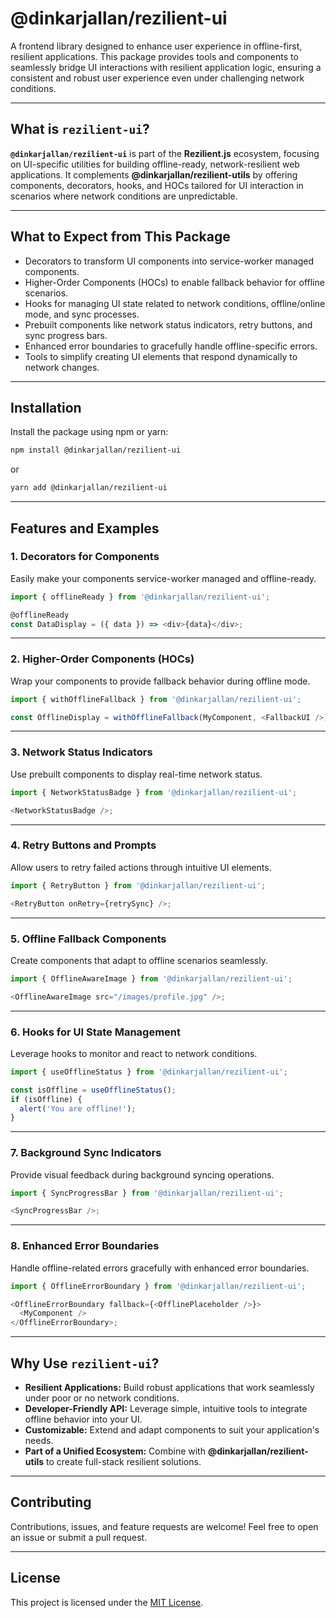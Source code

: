 # @dinkarjallan/rezilient-ui

A frontend library designed to enhance user experience in offline-first, resilient applications. This package provides tools and components to seamlessly bridge UI interactions with resilient application logic, ensuring a consistent and robust user experience even under challenging network conditions.

---

## What is `rezilient-ui`?

**`@dinkarjallan/rezilient-ui`** is part of the **Rezilient.js** ecosystem, focusing on UI-specific utilities for building offline-ready, network-resilient web applications. It complements **@dinkarjallan/rezilient-utils** by offering components, decorators, hooks, and HOCs tailored for UI interaction in scenarios where network conditions are unpredictable.

---

## What to Expect from This Package

- Decorators to transform UI components into service-worker managed components.
- Higher-Order Components (HOCs) to enable fallback behavior for offline scenarios.
- Hooks for managing UI state related to network conditions, offline/online mode, and sync processes.
- Prebuilt components like network status indicators, retry buttons, and sync progress bars.
- Enhanced error boundaries to gracefully handle offline-specific errors.
- Tools to simplify creating UI elements that respond dynamically to network changes.

---

## Installation

Install the package using npm or yarn:

```bash
npm install @dinkarjallan/rezilient-ui
```

or

```bash
yarn add @dinkarjallan/rezilient-ui
```

---

## Features and Examples

### 1. Decorators for Components

Easily make your components service-worker managed and offline-ready.

```javascript
import { offlineReady } from '@dinkarjallan/rezilient-ui';

@offlineReady
const DataDisplay = ({ data }) => <div>{data}</div>;
```

---

### 2. Higher-Order Components (HOCs)

Wrap your components to provide fallback behavior during offline mode.

```javascript
import { withOfflineFallback } from '@dinkarjallan/rezilient-ui';

const OfflineDisplay = withOfflineFallback(MyComponent, <FallbackUI />);
```

---

### 3. Network Status Indicators

Use prebuilt components to display real-time network status.

```javascript
import { NetworkStatusBadge } from '@dinkarjallan/rezilient-ui';

<NetworkStatusBadge />;
```

---

### 4. Retry Buttons and Prompts

Allow users to retry failed actions through intuitive UI elements.

```javascript
import { RetryButton } from '@dinkarjallan/rezilient-ui';

<RetryButton onRetry={retrySync} />;
```

---

### 5. Offline Fallback Components

Create components that adapt to offline scenarios seamlessly.

```javascript
import { OfflineAwareImage } from '@dinkarjallan/rezilient-ui';

<OfflineAwareImage src="/images/profile.jpg" />;
```

---

### 6. Hooks for UI State Management

Leverage hooks to monitor and react to network conditions.

```javascript
import { useOfflineStatus } from '@dinkarjallan/rezilient-ui';

const isOffline = useOfflineStatus();
if (isOffline) {
  alert('You are offline!');
}
```

---

### 7. Background Sync Indicators

Provide visual feedback during background syncing operations.

```javascript
import { SyncProgressBar } from '@dinkarjallan/rezilient-ui';

<SyncProgressBar />;
```

---

### 8. Enhanced Error Boundaries

Handle offline-related errors gracefully with enhanced error boundaries.

```javascript
import { OfflineErrorBoundary } from '@dinkarjallan/rezilient-ui';

<OfflineErrorBoundary fallback={<OfflinePlaceholder />}>
  <MyComponent />
</OfflineErrorBoundary>;
```

---

## Why Use `rezilient-ui`?

- **Resilient Applications:** Build robust applications that work seamlessly under poor or no network conditions.
- **Developer-Friendly API:** Leverage simple, intuitive tools to integrate offline behavior into your UI.
- **Customizable:** Extend and adapt components to suit your application's needs.
- **Part of a Unified Ecosystem:** Combine with **@dinkarjallan/rezilient-utils** to create full-stack resilient solutions.

---

## Contributing

Contributions, issues, and feature requests are welcome! Feel free to open an issue or submit a pull request.

---

## License

This project is licensed under the [MIT License](LICENSE).
